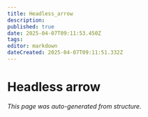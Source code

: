 ```yaml
---
title: Headless_arrow
description: 
published: true
date: 2025-04-07T09:11:53.450Z
tags: 
editor: markdown
dateCreated: 2025-04-07T09:11:51.332Z
---
```


# Headless arrow

*This page was auto-generated from structure.*